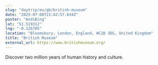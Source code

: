 ```yaml
---
slug: "daytrip/eu/gb/british-museum"
date: "2025-07-08T21:42:57.634Z"
poster: "AndiBing"
lat: "51.519312"
lng: "-0.126705"
location: "Bloomsbury, London, England, WC1B 3DG, United Kingdom"
title: "British Museum"
external_url: https://www.britishmuseum.org/
---
```

Discover two million years of human history and culture.